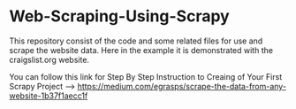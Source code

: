 # Web-Scraping-Using-Scrapy
This repository consist of the code and some related files for use and scrape the website data. Here in the example it is demonstrated with the craigslist.org website.

You can follow this link for Step By Step Instruction to Creaing of Your First Scrapy Project --> https://medium.com/egrasps/scrape-the-data-from-any-website-1b37f1aecc1f
